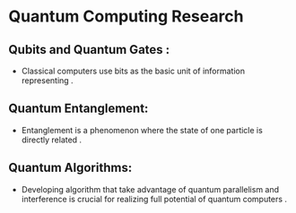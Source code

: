 # Quantum Computing Research 
## Qubits and Quantum Gates : 
- Classical computers use bits as the basic unit of information representing .
## Quantum Entanglement: 
- Entanglement is a phenomenon where the state of one particle is directly related .
## Quantum Algorithms: 
- Developing algorithm that take advantage of quantum parallelism and interference
  is crucial for realizing full potential of quantum computers .
